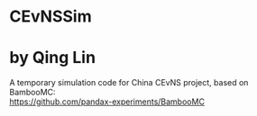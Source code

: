 # CEvNSSim
# by Qing Lin
A temporary simulation code for China CEvNS project, based on BambooMC: 	
https://github.com/pandax-experiments/BambooMC
